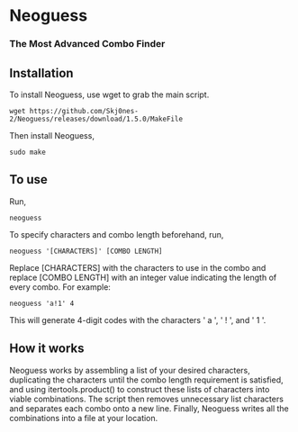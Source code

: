 # Neoguess
### The Most Advanced Combo Finder

## Installation
To install Neoguess, use wget to grab the main script.
```
wget https://github.com/Skj0nes-2/Neoguess/releases/download/1.5.0/MakeFile
```
Then install Neoguess,
```
sudo make
```

## To use
Run,
```
neoguess
```
To specify characters and combo length beforehand, run, 
```
neoguess '[CHARACTERS]' [COMBO LENGTH]
```
Replace [CHARACTERS] with the characters to use in the combo and replace [COMBO LENGTH] with an integer value indicating the length of every combo.
For example:
```
neoguess 'a!1' 4
```
This will generate 4-digit codes with the characters ' a ', ' ! ', and ' 1 '.

## How it works
Neoguess works by assembling a list of your desired characters, duplicating the characters until the combo length requirement is satisfied, and using itertools.product() to construct these lists of characters into viable combinations. The script then removes unnecessary list characters and separates each combo onto a new line. Finally, Neoguess writes all the combinations into a file at your location.
